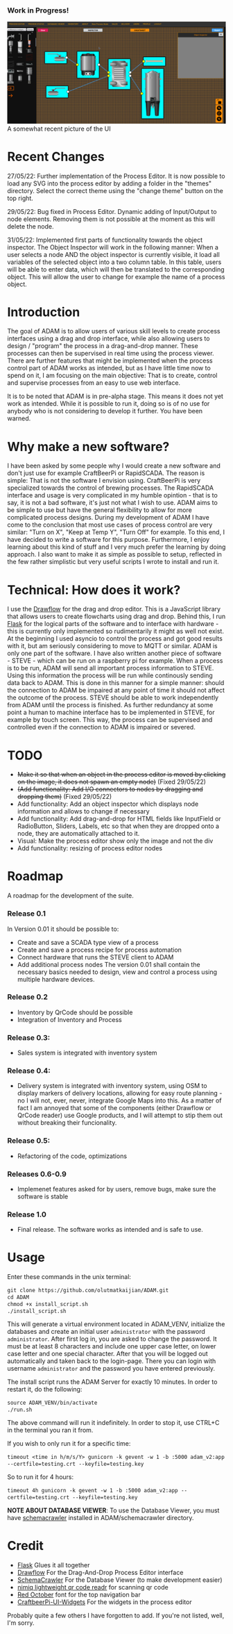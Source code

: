 ### Work in Progress!



![current_progress](documents/ADAM_PE_V1.1.png)
A somewhat recent picture of the UI

# Recent Changes
27/05/22: Further implementation of the Process Editor. It is now possible to load any SVG into the process editor by adding a folder in the "themes" directory. Select the correct theme using the "change theme" button on the top right. 

29/05/22: Bug fixed in Process Editor. Dynamic adding of Input/Output to node elements. Removing them is not possible at the moment as this will delete the node. 

31/05/22: Implemented first parts of functionality towards the object inspector. The Object Inspector will work in the following manner: When a user selects a node AND the object inspector is currently visible, it load all variables of the selected object into a two column table. In this table, users will be able to enter data, which will then be translated to the corresponding object. This will allow the user to change for example the name of a process object. 

# Introduction
The goal of ADAM is to allow users of various skill levels to create process interfaces using a drag and drop interface, while also allowing users to design / "program" the process in a drag-and-drop manner. These processes can then be supervised in real time using the process viewer.
There are further features that might be implemented when the process control part of ADAM works as intended, but as I have little time now to spend on it, I am focusing on the main objective: That is to create, control and supervise processes from an easy to use web interface.

It is to be noted that ADAM is in pre-alpha stage. This means it does not yet work as intended. While it is possible to run it, doing so is of no use for anybody who is not considering to develop it further. You have been warned. 

# Why make a new software?
I have been asked by some people why I would create a new software and don't just use for example CraftBeerPi or RapidSCADA. The reason is simple: That is not the software I envision using. CraftBeerPi is very specialized towards the control of brewing processes. The RapidSCADA interface and usage is very complicated in my humble opintion - that is to say, it is not a bad software, it's just not what I wish to use. 
ADAM aims to be simple to use but have the general flexibility to allow for more complicated process designs. During my development of ADAM I have come to the conclusion that most use cases of process control are very similar: "Turn on X", "Keep at Temp Y", "Turn Off" for example. To this end, I have decided to write a software for this purpose.
Furthermore, I enjoy learning about this kind of stuff and I very much prefer the learning by doing approach. I also want to make it as simple as possible to setup, reflected in the few rather simplistic but very useful scripts I wrote to install and run it. 

# Technical: How does it work?
I use the [Drawflow](https://github.com/jerosoler/Drawflow) for the drag and drop editor. This is a JavaScript library that allows users to create flowcharts using drag and drop. Behind this, I run [Flask](https://flask.palletsprojects.com/en/2.0.x/) for the logical parts of the software and to interface with hardware - this is currently only implemented so rudimentarily it might as well not exist. At the beginning I used asyncio to control the process and got good results with it, but am seriously considering to move to MQTT or similar. 
ADAM is only one part of the software. I have also written another piece of software - STEVE - which can be run on a raspberry pi for example. When a process is to be run, ADAM will send all important process information to STEVE. Using this information the process will be run while continously sending data back to ADAM. This is done in this manner for a simple manner: should the connection to ADAM be impaired at any point of time it should not affect the outcome of the process. STEVE should be able to work independently from ADAM until the process is finished.
As further redundancy at some point a human to machine interface has to be implemented in STEVE, for example by touch screen. This way, the process can be supervised and controlled even if the connection to ADAM is impaired or severed.


# TODO
- ~~Make it so that when an object in the process editor is moved by clicking on the image, it does not spawn an empty node)~~ (Fixed 29/05/22)
- ~~(Add functionality: Add I/O connectors to nodes by dragging and dropping them)~~ (Fixed 29/05/22)
- Add functionality: Add an object inspector which displays node information and allows to change if necessary
- Add functionality: Add drag-and-drop for HTML fields like InputField or RadioButton, Sliders, Labels, etc so that when they are dropped onto a node, they are automatically attached to it. 
- Visual: Make the process editor show only the image and not the div
- Add functionality: resizing of process editor nodes


# Roadmap
A roadmap for the development of the suite.

### Release 0.1
In Version 0.01 it should be possible to: 
- Create and save a SCADA type view of a process
- Create and save a process recipe for process automation 
- Connect hardware that runs the STEVE client to ADAM
- Add additional process nodes
The version 0.01 shall contain the necessary basics needed to design, view and control a process using multiple hardware devices. 

### Release 0.2
- Inventory by QrCode should be possible
- Integration of Inventory and Process

### Release 0.3:
- Sales system is integrated with inventory system

### Release 0.4:
- Delivery system is integrated with inventory system, using OSM to display markers of delivery locations, allowing for easy route planning - no I will not, ever, never, integrate Google Maps into this. As a matter of fact I am annoyed that some of the components (either Drawflow or QrCode reader) use Google products, and I will attempt to stip them out without breaking their funcionality.

### Release 0.5:
- Refactoring of the code, optimizations

### Releases 0.6-0.9
- Implemenet features asked for by users, remove bugs, make sure the software is stable

### Release 1.0
- Final release. The software works as intended and is safe to use. 

# Usage

Enter these commands in the unix terminal:
```
git clone https://github.com/olutmatkaijian/ADAM.git
cd ADAM
chmod +x install_script.sh
./install_script.sh
```
This will generate a virtual environment located in ADAM_VENV, initialize the databases and create an initial user `administrator` with the password `administrator`. After first log in, you are asked to change the password. It must be at least 8 characters and include one upper case letter, on lower case letter and one special character. 
After that you will be logged out automatically and taken back to the login-page. There you can login with username `administrator` and the password you have entered previously.

The install script runs the ADAM Server for exactly 10 minutes. In order to restart it, do the following:
```
source ADAM_VENV/bin/activate
./run.sh
```

The above command will run it indefinitely. In order to stop it, use CTRL+C in the terminal you ran it from. 

If you wish to only run it for a specific time:

```
timeout <time in h/m/s/Y> gunicorn -k gevent -w 1 -b :5000 adam_v2:app --certfile=testing.crt --keyfile=testing.key
```

So to run it for 4 hours: 
```
timeout 4h gunicorn -k gevent -w 1 -b :5000 adam_v2:app --certfile=testing.crt --keyfile=testing.key
```


**NOTE ABOUT DATABASE VIEWER**: To use the Database Viewer, you must have [schemacrawler](https://www.schemacrawler.com/) installed in ADAM/schemacrawler directory.



# Credit
- [Flask](https://flask.palletsprojects.com/en/2.0.x/) Glues it all together
- [Drawflow](https://github.com/jerosoler/Drawflow) For the Drag-And-Drop Process Editor interface
- [SchemaCrawler](https://www.schemacrawler.com/) For the Database Viewer (to make development easier)
- [nimiq lightweight qr code readr](https://github.com/nimiq/qr-scanner) for scanning qr code
- [Red October](https://www.neogrey.com/portfolio/red-october/) font for the top navigation bar 
- [CraftbeerPi-UI-Widgets](https://github.com/craftbeerpi/craftbeerpi-ui-widgets) For the widgets in the process editor 

Probably quite a few others I have forgotten to add. If you're not listed, well, I'm sorry. 
